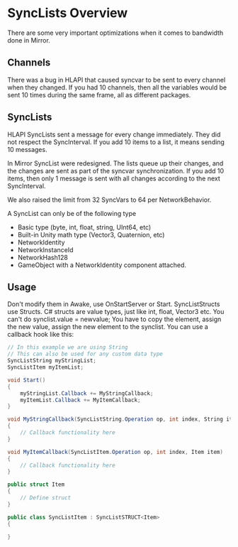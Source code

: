# SyncLists Overview

There are some very important optimizations when it comes to bandwidth done in Mirror.

## Channels

There was a bug in HLAPI that caused syncvar to be sent to every channel when they changed. If you had 10 channels, then all the variables would be sent 10 times during the same frame, all as different packages.

## SyncLists

HLAPI SyncLists sent a message for every change immediately. They did not respect the SyncInterval. If you add 10 items to a list, it means sending 10 messages.

In Mirror SyncList were redesigned. The lists queue up their changes, and the changes are sent as part of the syncvar synchronization. If you add 10 items, then only 1 message is sent with all changes according to the next SyncInterval.

We also raised the limit from 32 SyncVars to 64 per NetworkBehavior.

A SyncList can only be of the following type

-   Basic type (byte, int, float, string, UInt64, etc)
-   Built-in Unity math type (Vector3, Quaternion, etc)
-   NetworkIdentity
-   NetworkInstanceId
-   NetworkHash128
-   GameObject with a NetworkIdentity component attached.

## Usage

Don't modify them in Awake, use OnStartServer or Start. SyncListStructs use Structs. C\# structs are value types, just like int, float, Vector3 etc. You can't do synclist.value = newvalue; You have to copy the element, assign the new value, assign the new element to the synclist. You can use a callback hook like this:

```cs
// In this example we are using String
// This can also be used for any custom data type 
SyncListString myStringList;
SyncListItem myItemList;

void Start()
{
	myStringList.Callback += MyStringCallback;
	myItemList.Callback += MyItemCallback;
}

void MyStringCallback(SyncListString.Operation op, int index, String item)
{
	// Callback functionality here
}

void MyItemCallback(SyncListItem.Operation op, int index, Item item)
{
	// Callback functionality here
}

public struct Item
{
    // Define struct
}

public class SyncListItem : SyncListSTRUCT<Item>
{

}
```
